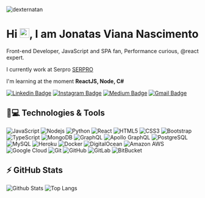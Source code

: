 <p align="left"><img src="https://komarev.com/ghpvc/?username=dexternatan" alt="dexternatan" /></p>


<h1 align = "justify"> Hi <img src="https://media.giphy.com/media/hvRJCLFzcasrR4ia7z/giphy.gif" width="25px">, I am Jonatas Viana Nascimento</h1>
<p align = "justify">Front-end Developer, JavaScript and SPA fan, Performance curious, @react expert.</p>

I currently work at Serpro [SERPRO](https://www.serpro.gov.b)

I'm learning at the moment **ReactJS, Node, C#**


[![Linkedin Badge](https://img.shields.io/badge/-natansl-blue?style=flat-square&logo=Linkedin&logoColor=white&link=https://www.linkedin.com/in/natanael-de-sousa-leite-57980725/)](https://www.linkedin.com/in/natanael-de-sousa-leite-57980725/)
[![Instagram Badge](https://img.shields.io/badge/-natansl-purple?style=flat-square&logo=instagram&logoColor=white&link=https://www.instagram.com/natanael.sousaleite/?hl=pt-br)](https://instagram.com/natanael.sousaleite)
[![Medium Badge](https://img.shields.io/badge/-@natansl-03a57a?style=flat-square&labelColor=000000&logo=Medium&link=https://medium.com/@natansl/)](https://medium.com/@natansl)
[![Gmail Badge](https://img.shields.io/badge/-natansl@gmail.com-c14438?style=flat-square&logo=Gmail&logoColor=white&link=mailto:natansl@gmail.com)](mailto:natansl@gmail.com)

## 🚀💻 Technologies & Tools

![JavaScript](https://img.shields.io/badge/-JavaScript-black?style=flat-square&logo=javascript)
![Nodejs](https://img.shields.io/badge/-Nodejs-black?style=flat-square&logo=Node.js)
![Python](https://img.shields.io/badge/-Python-black?style=flat-square&logo=Python)
![React](https://img.shields.io/badge/-React-black?style=flat-square&logo=react)
![HTML5](https://img.shields.io/badge/-HTML5-E34F26?style=flat-square&logo=html5&logoColor=white)
![CSS3](https://img.shields.io/badge/-CSS3-1572B6?style=flat-square&logo=css3)
![Bootstrap](https://img.shields.io/badge/-Bootstrap-563D7C?style=flat-square&logo=bootstrap)
![TypeScript](https://img.shields.io/badge/-TypeScript-007ACC?style=flat-square&logo=typescript)
![MongoDB](https://img.shields.io/badge/-MongoDB-black?style=flat-square&logo=mongodb)
![GraphQL](https://img.shields.io/badge/-GraphQL-E10098?style=flat-square&logo=graphql)
![Apollo GraphQL](https://img.shields.io/badge/-Apollo%20GraphQL-311C87?style=flat-square&logo=apollo-graphql)
![PostgreSQL](https://img.shields.io/badge/-PostgreSQL-336791?style=flat-square&logo=postgresql)
![MySQL](https://img.shields.io/badge/-MySQL-black?style=flat-square&logo=mysql)
![Heroku](https://img.shields.io/badge/-Heroku-430098?style=flat-square&logo=heroku)
![Docker](https://img.shields.io/badge/-Docker-black?style=flat-square&logo=docker)
![DigitalOcean](https://img.shields.io/badge/-Digital%20Ocean-darkblue?style=flat-square&logo=digitalocean)
![Amazon AWS](https://img.shields.io/badge/Amazon%20AWS-232F3E?style=flat-square&logo=amazon-aws)
![Google Cloud](https://img.shields.io/badge/Google%20Cloud-black?style=flat-square&logo=google-cloud)
![Git](https://img.shields.io/badge/-Git-black?style=flat-square&logo=git)
![GitHub](https://img.shields.io/badge/-GitHub-181717?style=flat-square&logo=github)
![GitLab](https://img.shields.io/badge/-GitLab-FCA121?style=flat-square&logo=gitlab)
![BitBucket](https://img.shields.io/badge/-BitBucket-darkblue?style=flat-square&logo=bitbucket)

## ⚡ GitHub Stats

![Github Stats](https://github-readme-stats.vercel.app/api?username=dexternatan&show_icons=true&count_private=true&show_icons=true&include_all_commits=true)
![Top Langs](https://github-readme-stats.vercel.app/api/top-langs/?username=dexternatan&hide=TeX&layout=compact)


